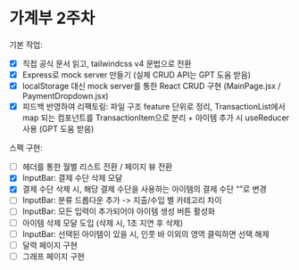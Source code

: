 # 가계부 2주차

기본 작업:
- [x] 직접 공식 문서 읽고, tailwindcss v4 문법으로 전환
- [x] Express로 mock server 만들기 (실제 CRUD API는 GPT 도움 받음)
- [x] localStorage 대신 mock server를 통한 React CRUD 구현 (MainPage.jsx / PaymentDropdown.jsx)
- [x] 피드백 반영하여 리팩토링: 파일 구조 feature 단위로 정리, TransactionList에서 map 되는 컴포넌트를 TransactionItem으로 분리 + 아이템 추가 시 useReducer 사용 (GPT 도움 받음)

스펙 구현:
- [ ] 헤더를 통한 월별 리스트 전환 / 페이지 뷰 전환
- [x] InputBar: 결제 수단 삭제 모달
- [x] 결제 수단 삭제 시, 해당 결제 수단을 사용하는 아이템의 결제 수단 “”로 변경 
- [ ] InputBar: 분류 드롭다운 추가 -> 지출/수입 별 카테고리 차이
- [ ] InputBar: 모든 입력이 추가되어야 아이템 생성 버튼 활성화
- [ ] 아이템 삭제 모달 도입 (삭제 시, 1초 지연 후 삭제)
- [ ] InputBar: 선택된 아이템이 있을 시, 인풋 바 이외의 영역 클릭하면 선택 해제
- [ ] 달력 페이지 구현
- [ ] 그래프 페이지 구현